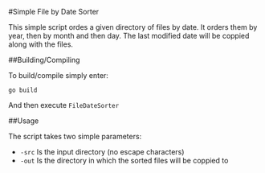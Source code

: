 #Simple File by Date Sorter

This simple script ordes a given directory of files by date. It orders them by year, then by month and then day. The last modified date will be coppied along with the files.


##Building/Compiling

To build/compile simply enter:
```
go build
```
And then execute `FileDateSorter`


##Usage

The script takes two simple parameters:

- `-src` Is the input directory (no escape characters)
- `-out` Is the directory in which the sorted files will be coppied to